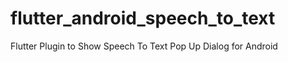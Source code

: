 # flutter_android_speech_to_text

Flutter Plugin to Show Speech To Text Pop Up Dialog for Android


